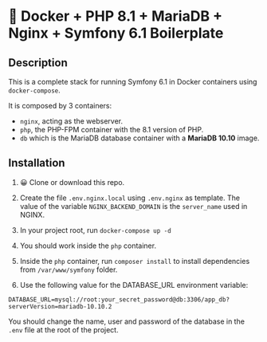 # 🐳 Docker + PHP 8.1 + MariaDB + Nginx + Symfony 6.1 Boilerplate

## Description

This is a complete stack for running Symfony 6.1 in Docker containers using `docker-compose`.

It is composed by 3 containers:

- `nginx`, acting as the webserver.
- `php`, the PHP-FPM container with the 8.1 version of PHP.
- `db` which is the MariaDB database container with a **MariaDB 10.10** image.

## Installation

1. 😀 Clone or download this repo.

2. Create the file `.env.nginx.local` using `.env.nginx` as template. The value of the variable `NGINX_BACKEND_DOMAIN` is the `server_name` used in NGINX.

3. In your project root, run `docker-compose up -d`

4. You should work inside the `php` container.

5. Inside the `php` container, run `composer install` to install dependencies from `/var/www/symfony` folder.

6. Use the following value for the DATABASE_URL environment variable:

```
DATABASE_URL=mysql://root:your_secret_password@db:3306/app_db?serverVersion=mariadb-10.10.2
```

You should change the name, user and password of the database in the `.env` file at the root of the project.
